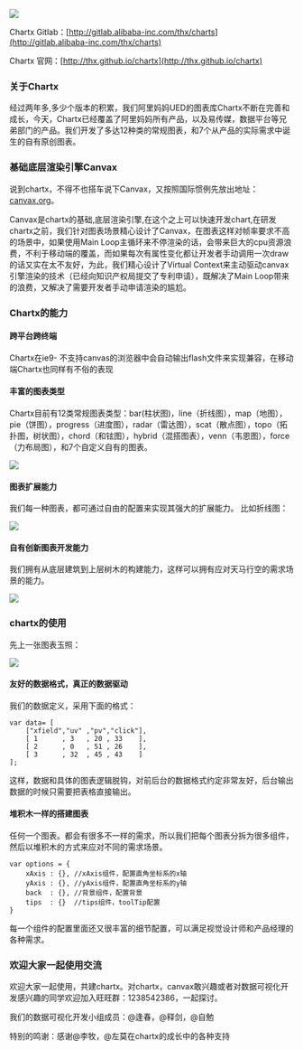 
![](https://img.alicdn.com/tps/TB14JPTJpXXXXbHXXXXXXXXXXXX-697-303.png)

Chartx Gitlab：[http://gitlab.alibaba-inc.com/thx/charts](http://gitlab.alibaba-inc.com/thx/charts)

Chartx 官网：[http://thx.github.io/chartx](http://thx.github.io/chartx)

### 关于Chartx
        
经过两年多,多少个版本的积累，我们阿里妈妈UED的图表库Chartx不断在完善和成长，今天，Chartx已经覆盖了阿里妈妈所有产品，以及易传媒，数据平台等兄弟部门的产品。我们开发了多达12种类的常规图表，和7个从产品的实际需求中诞生的自有原创图表。


### 基础底层渲染引擎Canvax

说到chartx，不得不也搭车说下Canvax，又按照国际惯例先放出地址：[canvax.org](http://canvax.org)。

Canvax是chartx的基础,底层渲染引擎,在这个之上可以快速开发chart,在研发chartx之前，我们针对图表场景精心设计了Canvax，在图表这样对帧率要求不高的场景中，如果使用Main Loop主循环来不停渲染的话，会带来巨大的cpu资源浪费，不利于移动端的覆盖，而如果每次有属性变化都让开发者手动调用一次draw的话又实在太不友好，为此，我们精心设计了Virtual Context来主动驱动canvax引擎渲染的技术（已经向知识产权局提交了专利申请），既解决了Main Loop带来的浪费，又解决了需要开发者手动申请渲染的尴尬。



### Chartx的能力

#### 跨平台跨终端

Chartx在ie9- 不支持canvas的浏览器中会自动输出flash文件来实现兼容，在移动端Chartx也同样有不俗的表现

#### 丰富的图表类型

Chartx目前有12类常规图表类型：bar(柱状图)，line（折线图），map（地图），pie（饼图），progress（进度图），radar（雷达图），scat（散点图），topo（拓扑图，树状图），chord（和铉图），hybrid（混搭图表），venn（韦恩图），force（力布局图），和7个自定义自有的图表。


![](https://img.alicdn.com/tps/TB165YGJpXXXXagXVXXXXXXXXXX-818-1374.jpg)

#### 图表扩展能力

我们每一种图表，都可通过自由的配置来实现其强大的扩展能力。
比如折线图：

![](https://img.alicdn.com/tps/TB1EMfOJpXXXXbOXpXXXXXXXXXX-1074-974.jpg)


#### 自有创新图表开发能力

我们拥有从底层建筑到上层树木的构建能力，这样可以拥有应对天马行空的需求场景的能力。

![](https://img.alicdn.com/tps/TB19TDBJpXXXXc_XVXXXXXXXXXX-1066-580.jpg)


### chartx的使用

先上一张图表玉照：

![](https://img.alicdn.com/tps/TB1GHLrJpXXXXb4aXXXXXXXXXXX-602-310.png)

#### 友好的数据格式，真正的数据驱动

我们的数据定义，采用下面的格式：

```
var data= [
    ["xfield","uv" ,"pv","click"],
    [ 1      , 3   , 20 , 33    ],
    [ 2      , 0   , 51 , 26    ],
    [ 3      , 32  , 45 , 43    ]
];     
```
这样，数据和具体的图表逻辑脱钩，对前后台的数据格式约定非常友好，后台输出数据的时候只需要把表格直接输出。


#### 堆积木一样的搭建图表

任何一个图表。都会有很多不一样的需求，所以我们把每个图表分拆为很多组件，然后以堆积木的方式来应对不同的需求场景。

```
var options = {
    xAxis : {}, //xAxis组件，配置直角坐标系的x轴
    yAxis : {}, //yAxis组件，配置直角坐标系的y轴
    back  : {}, //背景组件，配置背景
    tips  : {}  //tips组件，toolTip配置 
}
```
每一个组件的配置里面还又很丰富的细节配置，可以满足视觉设计师和产品经理的各种需求。



### 欢迎大家一起使用交流

欢迎大家一起使用，共建chartx。对chartx，canvax敢兴趣或者对数据可视化开发感兴趣的同学欢迎加入旺旺群：1238542386，一起探讨。

我们的数据可视化开发小组成员：@逢春，@释剑，@自勉

特别的鸣谢：感谢@李牧，@左莫在chartx的成长中的各种支持

